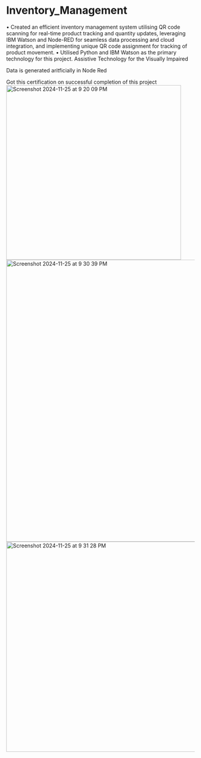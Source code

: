 # Inventory_Management

• Created an efficient inventory management system utilising QR code scanning for real-time product tracking and quantity updates, leveraging IBM Watson and Node-RED for seamless data processing and cloud integration, and implementing unique QR code assignment for tracking of product movement.
• Utilised Python and IBM Watson as the primary technology for this project.
Assistive Technology for the Visually Impaired

Data is generated aritficially in Node Red


Got this certification on successful completion of this project
<img width="467" alt="Screenshot 2024-11-25 at 9 20 09 PM" src="https://github.com/user-attachments/assets/a3b9f406-0c56-4af1-8444-9067ab7db486">
<img width="754" alt="Screenshot 2024-11-25 at 9 30 39 PM" src="https://github.com/user-attachments/assets/d71f72fd-174f-401e-bbc6-ed7b0e36caf8">
<img width="562" alt="Screenshot 2024-11-25 at 9 31 28 PM" src="https://github.com/user-attachments/assets/1578ff95-3be6-42b2-a2eb-509a1978ad2e">
